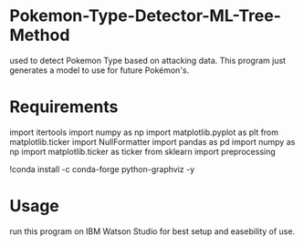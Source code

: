 # Pokemon-Type-Detector-ML-Tree-Method
used to detect Pokemon Type based on attacking data. This program just generates a model to use for future Pokémon's.

# Requirements
import itertools
import numpy as np
import matplotlib.pyplot as plt
from matplotlib.ticker import NullFormatter
import pandas as pd
import numpy as np
import matplotlib.ticker as ticker
from sklearn import preprocessing

!conda install -c conda-forge python-graphviz -y

# Usage 
run this program on IBM Watson Studio for best setup and easebility of use.
